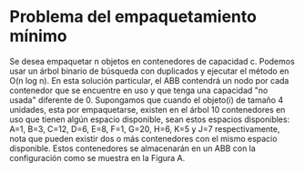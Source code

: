 # Problema del empaquetamiento mínimo

Se desea empaquetar n objetos en contenedores de capacidad c. Podemos usar un árbol binario de búsqueda con duplicados y ejecutar el método en O(n log n).
En esta solución particular, el ABB contendrá un nodo por cada contenedor que se encuentre en uso y que tenga una capacidad "no usada" diferente de 0. Supongamos que cuando el objeto(i) de tamaño 4 unidades, esta por empaquetarse, existen en el árbol 10 contenedores en uso que tienen algún espacio disponible, sean estos espacios disponibles: A=1, B=3, C=12, D=6, E=8, F=1, G=20, H=6, K=5 y J=7 respectivamente, nota que pueden existir dos o más contenedores con el mismo espacio disponible. Estos contenedores se almacenarán en un ABB con la configuración como se muestra en la Figura A.

